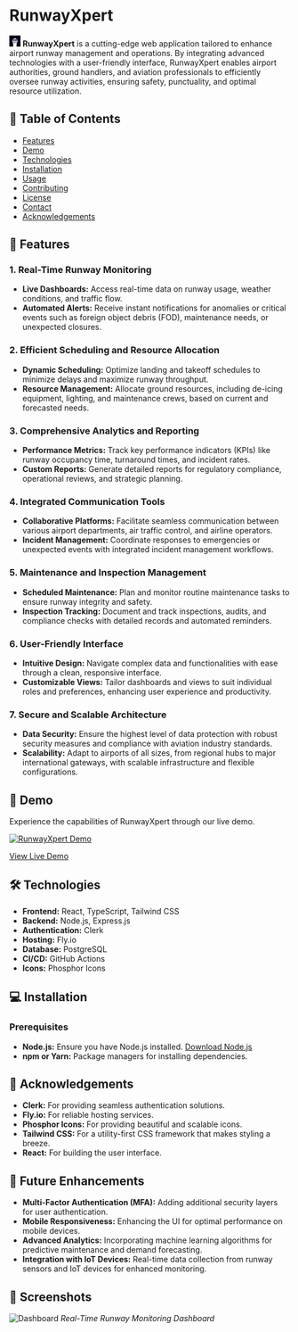 
# RunwayXpert

<img src="https://github.com/RunwayXpert/.github/blob/main/images/icon.png" alt="RunwayXpert Logo" width="20" height="20"> **RunwayXpert** is a cutting-edge web application tailored to enhance airport runway management and operations. By integrating advanced technologies with a user-friendly interface, RunwayXpert enables airport authorities, ground handlers, and aviation professionals to efficiently oversee runway activities, ensuring safety, punctuality, and optimal resource utilization.

## 🚀 Table of Contents

- [Features](#features)
- [Demo](#demo)
- [Technologies](#technologies)
- [Installation](#installation)
- [Usage](#usage)
- [Contributing](#contributing)
- [License](#license)
- [Contact](#contact)
- [Acknowledgements](#acknowledgements)

## 🌟 Features

### **1. Real-Time Runway Monitoring**
- **Live Dashboards:** Access real-time data on runway usage, weather conditions, and traffic flow.
- **Automated Alerts:** Receive instant notifications for anomalies or critical events such as foreign object debris (FOD), maintenance needs, or unexpected closures.

### **2. Efficient Scheduling and Resource Allocation**
- **Dynamic Scheduling:** Optimize landing and takeoff schedules to minimize delays and maximize runway throughput.
- **Resource Management:** Allocate ground resources, including de-icing equipment, lighting, and maintenance crews, based on current and forecasted needs.

### **3. Comprehensive Analytics and Reporting**
- **Performance Metrics:** Track key performance indicators (KPIs) like runway occupancy time, turnaround times, and incident rates.
- **Custom Reports:** Generate detailed reports for regulatory compliance, operational reviews, and strategic planning.

### **4. Integrated Communication Tools**
- **Collaborative Platforms:** Facilitate seamless communication between various airport departments, air traffic control, and airline operators.
- **Incident Management:** Coordinate responses to emergencies or unexpected events with integrated incident management workflows.

### **5. Maintenance and Inspection Management**
- **Scheduled Maintenance:** Plan and monitor routine maintenance tasks to ensure runway integrity and safety.
- **Inspection Tracking:** Document and track inspections, audits, and compliance checks with detailed records and automated reminders.

### **6. User-Friendly Interface**
- **Intuitive Design:** Navigate complex data and functionalities with ease through a clean, responsive interface.
- **Customizable Views:** Tailor dashboards and views to suit individual roles and preferences, enhancing user experience and productivity.

### **7. Secure and Scalable Architecture**
- **Data Security:** Ensure the highest level of data protection with robust security measures and compliance with aviation industry standards.
- **Scalability:** Adapt to airports of all sizes, from regional hubs to major international gateways, with scalable infrastructure and flexible configurations.

## 🎥 Demo

Experience the capabilities of RunwayXpert through our live demo.

[![RunwayXpert Demo](https://www.runwayxpert.com/dashboard-dark.png)](https://runwayxpert.com)

[View Live Demo](https://runwayxpert.com)

## 🛠 Technologies

- **Frontend:** React, TypeScript, Tailwind CSS
- **Backend:** Node.js, Express.js
- **Authentication:** Clerk
- **Hosting:** Fly.io
- **Database:** PostgreSQL
- **CI/CD:** GitHub Actions
- **Icons:** Phosphor Icons

## 💻 Installation

### **Prerequisites**

- **Node.js:** Ensure you have Node.js installed. [Download Node.js](https://nodejs.org/)
- **npm or Yarn:** Package managers for installing dependencies.


## 🙌 Acknowledgements

- **Clerk:** For providing seamless authentication solutions.
- **Fly.io:** For reliable hosting services.
- **Phosphor Icons:** For providing beautiful and scalable icons.
- **Tailwind CSS:** For a utility-first CSS framework that makes styling a breeze.
- **React:** For building the user interface.


## 🔮 Future Enhancements

- **Multi-Factor Authentication (MFA):** Adding additional security layers for user authentication.
- **Mobile Responsiveness:** Enhancing the UI for optimal performance on mobile devices.
- **Advanced Analytics:** Incorporating machine learning algorithms for predictive maintenance and demand forecasting.
- **Integration with IoT Devices:** Real-time data collection from runway sensors and IoT devices for enhanced monitoring.

## 📸 Screenshots

![Dashboard](https://www.runwayxpert.com/dashboard-dark.png)
*Real-Time Runway Monitoring Dashboard*

